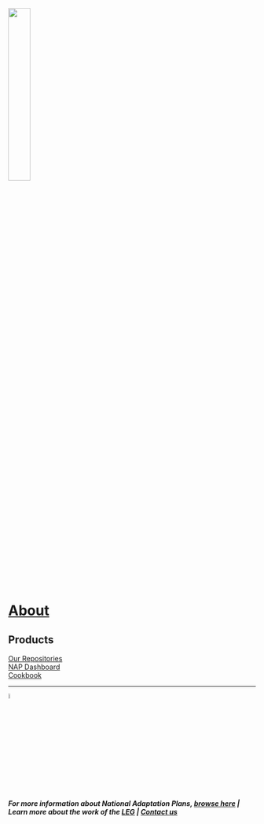 <img src="https://www.reeep.org/sites/default/files/styles/reeep_large/public/UNFCCC.png?itok=4zFlTp9Z" width=30% height=30%> 

# [About](https://napcentral.netlify.app/open-naps/) 

## Products
[Our Repositories](https://github.com/napdown)       
[NAP Dashboard](https://napdown.github.io/O-NAPs-Dashboard/)        
[Cookbook](https://napdown.github.io/NAPdown/)

-----

<img src="https://live.staticflickr.com/7322/9706194985_796056a56d_n.jpg" width=5% height=5%> 

##### For more information about National Adaptation Plans, [browse here](https://www4.unfccc.int/sites/NAPC/Pages/national-adaptation-plans.aspx)        |           Learn more about the work of the [LEG](https://unfccc.int/LEG)             |            [Contact us](mailto:opennapdown@gmail.com) 

